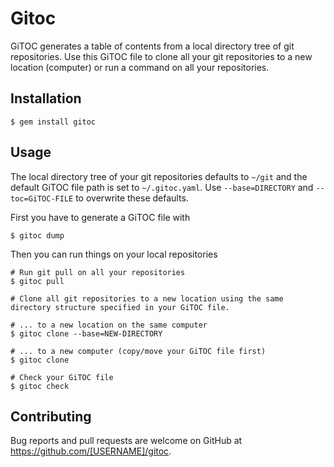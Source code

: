 # Gitoc

GiTOC generates a table of contents from a local directory tree of git repositories. Use this GiTOC file to clone all your git repositories to a new location (computer) or run a command on all your repositories.

## Installation

    $ gem install gitoc

## Usage

The local directory tree of your git repositories defaults to `~/git` and the default GiTOC file path is set to `~/.gitoc.yaml`. Use `--base=DIRECTORY` and `--toc=GiTOC-FILE` to overwrite these defaults.

First you have to generate a GiTOC file with

    $ gitoc dump

Then you can run things on your local repositories

    # Run git pull on all your repositories
    $ gitoc pull

    # Clone all git repositories to a new location using the same directory structure specified in your GiTOC file.

    # ... to a new location on the same computer
    $ gitoc clone --base=NEW-DIRECTORY

    # ... to a new computer (copy/move your GiTOC file first)
    $ gitoc clone

    # Check your GiTOC file
    $ gitoc check

## Contributing

Bug reports and pull requests are welcome on GitHub at https://github.com/[USERNAME]/gitoc.
